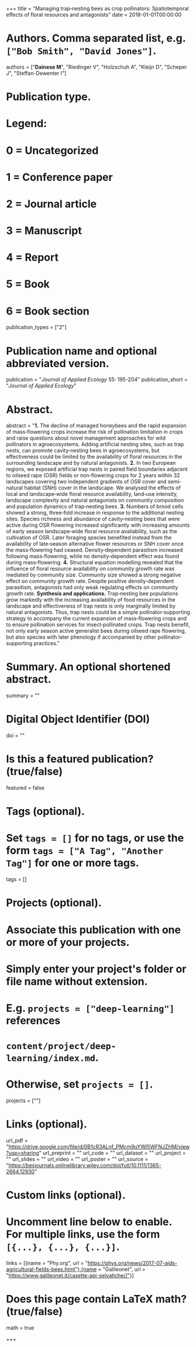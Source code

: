 +++
title = "Managing trap‐nesting bees as crop pollinators: Spatiotemporal effects of floral resources and antagonists"
date = 2018-01-01T00:00:00

# Authors. Comma separated list, e.g. `["Bob Smith", "David Jones"]`.
authors = ["**Dainese M**", "Riedinger V", "Holzschuh A", "Kleijn D", "Scheper J", "Steffan-Dewenter I"]

# Publication type.
# Legend:
# 0 = Uncategorized
# 1 = Conference paper
# 2 = Journal article
# 3 = Manuscript
# 4 = Report
# 5 = Book
# 6 = Book section
publication_types = ["2"]

# Publication name and optional abbreviated version.
publication = "*Journal of Applied Ecology* 55: 195-204"
publication_short = "*Journal of Applied Ecology*"

# Abstract.
abstract = "**1.** The decline of managed honeybees and the rapid expansion of mass‐flowering crops increase the risk of pollination limitation in crops and raise questions about novel management approaches for wild pollinators in agroecosystems. Adding artificial nesting sites, such as trap nests, can promote cavity‐nesting bees in agroecosystems, but effectiveness could be limited by the availability of floral resources in the surrounding landscape and by natural antagonists. **2.** In two European regions, we exposed artificial trap nests in paired field boundaries adjacent to oilseed rape (OSR) fields or non‐flowering crops for 2 years within 32 landscapes covering two independent gradients of OSR cover and semi‐natural habitat (SNH) cover in the landscape. We analysed the effects of local and landscape‐wide floral resource availability, land‐use intensity, landscape complexity and natural antagonists on community composition and population dynamics of trap‐nesting bees. **3.** Numbers of brood cells showed a strong, three‐fold increase in response to the additional nesting sites. Species richness and abundance of cavity‐nesting bees that were active during OSR flowering increased significantly with increasing amounts of early season landscape‐wide floral resource availability, such as the cultivation of OSR. Later foraging species benefited instead from the availability of late‐season alternative flower resources or SNH cover once the mass‐flowering had ceased. Density‐dependent parasitism increased following mass‐flowering, while no density‐dependent effect was found during mass‐flowering. **4.** Structural equation modelling revealed that the influence of floral resource availability on community growth rate was mediated by community size. Community size showed a strong negative effect on community growth rate. Despite positive density‐dependent parasitism, antagonists had only weak regulating effects on community growth rate. **Synthesis and applications.** Trap‐nesting bee populations grow markedly with the increasing availability of food resources in the landscape and effectiveness of trap nests is only marginally limited by natural antagonists. Thus, trap nests could be a simple pollinator‐supporting strategy to accompany the current expansion of mass‐flowering crops and to ensure pollination services for insect‐pollinated crops. Trap nests benefit, not only early season active generalist bees during oilseed rape flowering, but also species with later phenology if accompanied by other pollinator‐supporting practices."

# Summary. An optional shortened abstract.
summary = ""

# Digital Object Identifier (DOI)
doi = ""

# Is this a featured publication? (true/false)
featured = false

# Tags (optional).
#   Set `tags = []` for no tags, or use the form `tags = ["A Tag", "Another Tag"]` for one or more tags.
tags = []

# Projects (optional).
#   Associate this publication with one or more of your projects.
#   Simply enter your project's folder or file name without extension.
#   E.g. `projects = ["deep-learning"]` references 
#   `content/project/deep-learning/index.md`.
#   Otherwise, set `projects = []`.
projects = [""]

# Links (optional).
url_pdf = "https://drive.google.com/file/d/0B1cR3ALnf_PMcm9uYWI5WFNJZHM/view?usp=sharing"
url_preprint = ""
url_code = ""
url_dataset = ""
url_project = ""
url_slides = ""
url_video = ""
url_poster = ""
url_source = "https://besjournals.onlinelibrary.wiley.com/doi/full/10.1111/1365-2664.12930"

# Custom links (optional).
#   Uncomment line below to enable. For multiple links, use the form `[{...}, {...}, {...}]`.
links = [{name = "Phy.org", url = "https://phys.org/news/2017-07-aids-agricultural-fields-bees.html"},{name = "Galileonet", url = "https://www.galileonet.it/casette-api-selvatiche//"}]

# Does this page contain LaTeX math? (true/false)
math = true

+++
